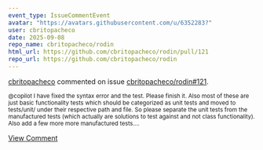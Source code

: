```yaml
---
event_type: IssueCommentEvent
avatar: "https://avatars.githubusercontent.com/u/6352283?"
user: cbritopacheco
date: 2025-09-08
repo_name: cbritopacheco/rodin
html_url: https://github.com/cbritopacheco/rodin/pull/121
repo_url: https://github.com/cbritopacheco/rodin
---
```


<a href='https://github.com/cbritopacheco' target='_blank'>cbritopacheco</a> commented on issue <a href='https://github.com/cbritopacheco/rodin/pull/121' target='_blank'>cbritopacheco/rodin#121</a>.

<small>@copilot I have fixed the syntax error and the test. Please finish it. Also most of these are just basic functionality tests which should be categorized as unit tests and moved to tests/unit/ under their respective path and file. So please separate the unit tests from the manufactured tests (which actually are solutions to test against and not class functionality). Also add a few more more manufactured tests....</small>

<a href='https://github.com/cbritopacheco/rodin/pull/121' target='_blank'>View Comment</a>